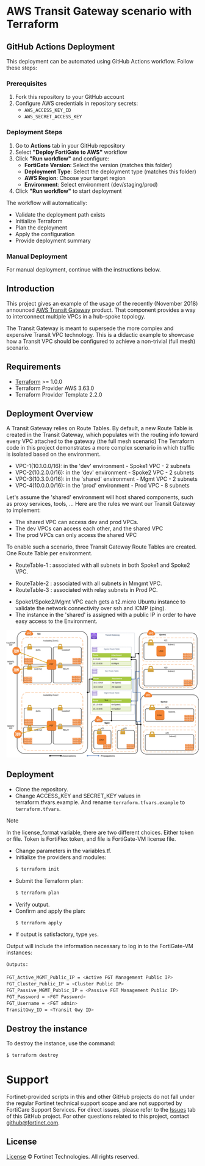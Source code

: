 # AWS Transit Gateway scenario with Terraform

## GitHub Actions Deployment

This deployment can be automated using GitHub Actions workflow. Follow these steps:

### Prerequisites
1. Fork this repository to your GitHub account
2. Configure AWS credentials in repository secrets:
   - `AWS_ACCESS_KEY_ID`
   - `AWS_SECRET_ACCESS_KEY`

### Deployment Steps
1. Go to **Actions** tab in your GitHub repository
2. Select **"Deploy FortiGate to AWS"** workflow
3. Click **"Run workflow"** and configure:
   - **FortiGate Version**: Select the version (matches this folder)
   - **Deployment Type**: Select the deployment type (matches this folder)
   - **AWS Region**: Choose your target region
   - **Environment**: Select environment (dev/staging/prod)
4. Click **"Run workflow"** to start deployment

The workflow will automatically:
- Validate the deployment path exists
- Initialize Terraform
- Plan the deployment
- Apply the configuration
- Provide deployment summary

### Manual Deployment
For manual deployment, continue with the instructions below.


## Introduction
This project gives an example of the usage of the recently (November 2018) announced [AWS Transit Gateway](https://aws.amazon.com/transit-gateway/) product. That component provides a way to interconnect multiple VPCs in a hub-spoke topology.

The Transit Gateway is meant to supersede the more complex and expensive Transit VPC technology. This is a didactic example to showcase how a Transit VPC should be configured to achieve a non-trivial (full mesh) scenario.


## Requirements
* [Terraform](https://learn.hashicorp.com/terraform/getting-started/install.html) >= 1.0.0
* Terraform Provider AWS 3.63.0
* Terraform Provider Template 2.2.0

## Deployment Overview
A Transit Gateway relies on Route Tables. By default, a new Route Table is created in the Transit Gateway, which populates with the routing info toward every VPC attached to the gateway (the full mesh scenario)
The Terraform code in this project demonstrates a more complex scenario in which traffic is isolated based on the environment.

* VPC-1(10.1.0.0/16): in the 'dev' environment - Spoke1 VPC - 2 subnets
* VPC-2(10.2.0.0/16): in the 'dev' environment - Spoke2 VPC - 2 subnets
* VPC-3(10.3.0.0/16): in the 'shared' environment - Mgmt VPC - 2 subnets
* VPC-4(10.0.0.0/16): in the 'prod' environment - Prod VPC - 8 subnets

Let's assume the 'shared' environment will host shared components, such as proxy services, tools, ... Here are the rules we want our Transit Gateway to implement:
* The shared VPC can access dev and prod VPCs.
* The dev VPCs can access each other, and the shared VPC
* The prod VPCs can only access the shared VPC

To enable such a scenario, three Transit Gateway Route Tables are created.  One Route Table per environment. 

* RouteTable-1 : associated with all subnets in both Spoke1 and Spoke2 VPC.
- RouteTable-2 : associated with all subnets in Mmgmt VPC.
- RouteTable-3 : associated with relay subnets in Prod PC.

* Spoke1/Spoke2/Mgmt VPC each gets a t2.micro Ubuntu instance to validate the network connectivity over ssh and ICMP (ping). 
* The instance in the 'shared' is assigned with a public IP in order to have easy access to the Environment.

![transit-gateway-architecture](./output/transit-gateway.png?raw=true "Transit Gateway Architecture")

## Deployment
* Clone the repository.
* Change ACCESS_KEY and SECRET_KEY values in terraform.tfvars.example.  And rename `terraform.tfvars.example` to `terraform.tfvars`.
> [!NOTE]
> In the license_format variable, there are two different choices.
> Either token or file.  Token is FortiFlex token, and file is FortiGate-VM license file.
* Change parameters in the variables.tf. 
* Initialize the providers and modules:
  ```sh
  $ terraform init
  ```
* Submit the Terraform plan:
  ```sh
  $ terraform plan
  ```
* Verify output.
* Confirm and apply the plan:
  ```sh
  $ terraform apply
  ```
* If output is satisfactory, type `yes`.

Output will include the information necessary to log in to the FortiGate-VM instances:
```sh
Outputs:

FGT_Active_MGMT_Public_IP = <Active FGT Management Public IP>
FGT_Cluster_Public_IP = <Cluster Public IP>
FGT_Passive_MGMT_Public_IP = <Passive FGT Management Public IP>
FGT_Password = <FGT Password>
FGT_Username = <FGT admin>
TransitGwy_ID = <Transit Gwy ID>

```

## Destroy the instance
To destroy the instance, use the command:
```sh
$ terraform destroy
```

# Support
Fortinet-provided scripts in this and other GitHub projects do not fall under the regular Fortinet technical support scope and are not supported by FortiCare Support Services.
For direct issues, please refer to the [Issues](https://github.com/fortinet/fortigate-terraform-deploy/issues) tab of this GitHub project.
For other questions related to this project, contact [github@fortinet.com](mailto:github@fortinet.com).

## License
[License](https://github.com/fortinet/fortigate-terraform-deploy/blob/master/LICENSE) © Fortinet Technologies. All rights reserved.
